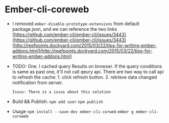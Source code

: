 # Ember-cli-coreweb

* I removed `ember-disable-prototype-extensions` from default package.json, and we can reference the two links
    [https://github.com/ember-cli/ember-cli/issues/3443](https://github.com/ember-cli/ember-cli/issues/3443)
    [http://reefpoints.dockyard.com/2015/03/22/tips-for-writing-ember-addons.html](http://reefpoints.dockyard.com/2015/03/22/tips-for-writing-ember-addons.html)

* TODO:
    One. I cached query Results on browser. If the query conditions is same as past one, it'll not call qeury api.
      There are two way to call api to refresh the cache:
      1. click refresh button.
      2. retrieve data changed notification from server.

      Issus: There is a issus about this solution

* Build && Publish:
    `npm add user`
    `npm publish`

* Usage
  `npm install --save-dev ember-cli-corweb`
  `ember g ember-cli-coreweb`
